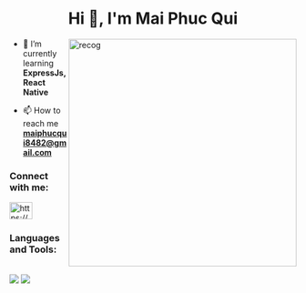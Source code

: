 <h1 align="center">Hi 👋, I'm Mai Phuc Qui</h1>
<img align="right" alt="recog" width="400" src="https://iencrypt.swell.life/62859eff76b5b923c9a888da2188b5e11598a3a7b267e6f6b61bcee983298c9f_SWELL_HIGH.gif">

- 🌱 I’m currently learning **ExpressJs, React Native**

- 📫 How to reach me **maiphucqui8482@gmail.com**

<h3 align="left">Connect with me:</h3>
<p align="left">
<a href="https://www.facebook.com/quimp03" target="blank"><img align="center" src="https://raw.githubusercontent.com/rahuldkjain/github-profile-readme-generator/master/src/images/icons/Social/facebook.svg" alt="https://www.facebook.com/quimp03" height="30" width="40" /></a>
</p>
<h3 align="left">Languages and Tools:</h3>
<br/>
<div align="left">
    <img src="https://skillicons.dev/icons?i=react,bootstrap,html,css"/>
    <img src="https://skillicons.dev/icons?i=nodejs,javascript,typescript,express,mongodb,mysql,pug"/><br>
</div>
<br/>
